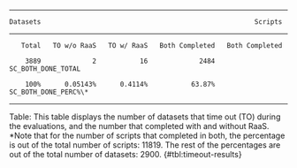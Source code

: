 
-------------------------------------------------------------------------
    Datasets                                                      Scripts
  ---------- ------------- ------------ ---------------- ----------------
       Total   TO w/o RaaS   TO w/ RaaS   Both Completed   Both Completed

        3889             2           16             2484             SC_BOTH_DONE_TOTAL

        100%      0.05143%      0.4114%           63.87%          SC_BOTH_DONE_PERC%\*

-------------------------------------------------------------------------

Table: This table displays the number of datasets that time out (TO) during
the evaluations, and the number that completed with and without RaaS.
\*Note that for the number of scripts that completed in both, the
percentage is out of the total number of scripts: 11819. The rest of
the percentages are out of the total number of datasets: 2900. {#tbl:timeout-results}
